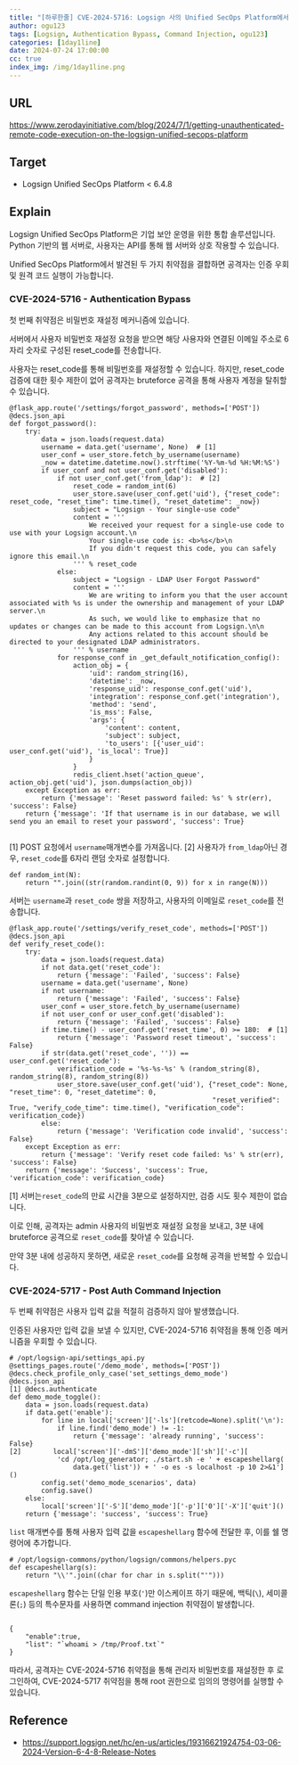```yaml
---
title: "[하루한줄] CVE-2024-5716: Logsign 사의 Unified SecOps Platform에서 발견된 두 가지 취약점"
author: ogu123
tags: [Logsign, Authentication Bypass, Command Injection, ogu123]
categories: [1day1line]
date: 2024-07-24 17:00:00
cc: true
index_img: /img/1day1line.png
---
```


## URL

https://www.zerodayinitiative.com/blog/2024/7/1/getting-unauthenticated-remote-code-execution-on-the-logsign-unified-secops-platform

## Target

- Logsign Unified SecOps Platform < 6.4.8


## Explain

Logsign Unified SecOps Platform은 기업 보안 운영을 위한 통합 솔루션입니다. Python 기반의 웹 서버로, 사용자는 API를 통해 웹 서버와 상호 작용할 수 있습니다. 

Unified SecOps Platform에서 발견된 두 가지 취약점을 결합하면 공격자는 인증 우회 및 원격 코드 실행이 가능합니다.


### CVE-2024-5716 - Authentication Bypass

첫 번째 취약점은 비밀번호 재설정 메커니즘에 있습니다. 

서버에서 사용자 비밀번호 재설정 요청을 받으면 해당 사용자와 연결된 이메일 주소로 6자리 숫자로 구성된 reset_code를 전송합니다.

사용자는 reset_code를 통해 비밀번호를 재설정할 수 있습니다. 하지만, reset_code 검증에 대한 횟수 제한이 없어 공격자는 bruteforce 공격을 통해 사용자 계정을 탈취할 수 있습니다.



```
@flask_app.route('/settings/forgot_password', methods=['POST'])
@decs.json_api
def forgot_password():
    try:
        data = json.loads(request.data)
        username = data.get('username', None)  # [1]
        user_conf = user_store.fetch_by_username(username)
        _now = datetime.datetime.now().strftime('%Y-%m-%d %H:%M:%S')
        if user_conf and not user_conf.get('disabled'):
            if not user_conf.get('from_ldap'):  # [2]
                reset_code = random_int(6)
                user_store.save(user_conf.get('uid'), {"reset_code": reset_code, "reset_time": time.time(), "reset_datetime": _now})
                subject = "Logsign - Your single-use code"
                content = '''
                    We received your request for a single-use code to use with your Logsign account.\n
                    Your single-use code is: <b>%s</b>\n
                    If you didn't request this code, you can safely ignore this email.\n
                ''' % reset_code
            else:
                subject = "Logsign - LDAP User Forgot Password"
                content = '''
                    We are writing to inform you that the user account associated with %s is under the ownership and management of your LDAP server.\n
                    As such, we would like to emphasize that no updates or changes can be made to this account from Logsign.\n\n
                    Any actions related to this account should be directed to your designated LDAP administrators. 
                ''' % username
            for response_conf in _get_default_notification_config():
                action_obj = {
                    'uid': random_string(16),
                    'datetime': _now,
                    'response_uid': response_conf.get('uid'),
                    'integration': response_conf.get('integration'),
                    'method': 'send',
                    'is_mss': False,
                    'args': {
                        'content': content,
                        'subject': subject,
                        'to_users': [{'user_uid': user_conf.get('uid'), 'is_local': True}]
                    }
                }
                redis_client.hset('action_queue', action_obj.get('uid'), json.dumps(action_obj))
    except Exception as err:
        return {'message': 'Reset password failed: %s' % str(err), 'success': False}
    return {'message': 'If that username is in our database, we will send you an email to reset your password', 'success': True}


```
[1] POST 요청에서 `username`매개변수를 가져옵니다. [2] 사용자가 `from_ldap`아닌 경우, `reset_code`를 6자리 랜덤 숫자로 설정합니다.

```
def random_int(N):
    return "".join((str(random.randint(0, 9)) for x in range(N)))
```

서버는 `username`과 `reset_code` 쌍을 저장하고, 사용자의 이메일로 `reset_code`를 전송합니다.

```
@flask_app.route('/settings/verify_reset_code', methods=['POST'])
@decs.json_api
def verify_reset_code():
    try:
        data = json.loads(request.data)
        if not data.get('reset_code'):
            return {'message': 'Failed', 'success': False}
        username = data.get('username', None)
        if not username:
            return {'message': 'Failed', 'success': False}
        user_conf = user_store.fetch_by_username(username)
        if not user_conf or user_conf.get('disabled'):
            return {'message': 'Failed', 'success': False}
        if time.time() - user_conf.get('reset_time', 0) >= 180:  # [1]
            return {'message': 'Password reset timeout', 'success': False}
        if str(data.get('reset_code', '')) == user_conf.get('reset_code'):
            verification_code = '%s-%s-%s' % (random_string(8), random_string(8), random_string(8))
            user_store.save(user_conf.get('uid'), {"reset_code": None, "reset_time": 0, "reset_datetime": 0,
                                                   "reset_verified": True, "verify_code_time": time.time(), "verification_code": verification_code})
        else:
            return {'message': 'Verification code invalid', 'success': False}
    except Exception as err:
        return {'message': 'Verify reset code failed: %s' % str(err), 'success': False}
    return {'message': 'Success', 'success': True, 'verification_code': verification_code}

```

[1] 서버는`reset_code`의 만료 시간을 3분으로 설정하지만, 검증 시도 횟수 제한이 없습니다.

이로 인해, 공격자는 admin 사용자의 비밀번호 재설정 요청을 보내고, 3분 내에 bruteforce 공격으로 `reset_code`를 찾아낼 수 있습니다. 

만약 3분 내에 성공하지 못하면, 새로운 `reset_code`를 요청해 공격을 반복할 수 있습니다.


### CVE-2024-5717 - Post Auth Command Injection

두 번째 취약점은 사용자 입력 값을 적절히 검증하지 않아 발생했습니다.

인증된 사용자만 입력 값을 보낼 수 있지만, CVE-2024-5716 취약점을 통해 인증 메커니즘을 우회할 수 있습니다.


```
# /opt/logsign-api/settings_api.py
@settings_pages.route('/demo_mode', methods=['POST'])
@decs.check_profile_only_case('set_settings_demo_mode')
@decs.json_api
[1] @decs.authenticate
def demo_mode_toggle():
    data = json.loads(request.data)
    if data.get('enable'):
        for line in local['screen']['-ls'](retcode=None).split('\n'):
            if line.find('demo_mode') != -1:
                return {'message': 'already running', 'success': False}
[2]        local['screen']['-dmS']['demo_mode']['sh']['-c'][
            'cd /opt/log_generator; ./start.sh -e ' + escapeshellarg(
                data.get('list')) + ' -o es -s localhost -p 10 2>&1']()
        config.set('demo_mode_scenarios', data)
        config.save()
    else:
        local['screen']['-S']['demo_mode']['-p']['0']['-X']['quit']()
    return {'message': 'success', 'success': True}

```

`list` 매개변수를 통해 사용자 입력 값을 `escapeshellarg` 함수에 전달한 후, 이를 쉘 명령어에 추가합니다.


```
# /opt/logsign-commons/python/logsign/commons/helpers.pyc
def escapeshellarg(s):
    return "\\'".join((char for char in s.split("'")))

```
`escapeshellarg` 함수는 단일 인용 부호(`'`)만 이스케이프 하기 때문에, 백틱(`\`), 세미콜론(`;`) 등의 특수문자를 사용하면 command injection 취약점이 발생합니다.


```

{
    "enable":true,
    "list": "`whoami > /tmp/Proof.txt`"
}

```
따라서, 공격자는 CVE-2024-5716 취약점을 통해 관리자 비밀번호를 재설정한 후 로그인하여, CVE-2024-5717 취약점을 통해 root 권한으로 임의의 명령어를 실행할 수 있습니다.




## Reference

- https://support.logsign.net/hc/en-us/articles/19316621924754-03-06-2024-Version-6-4-8-Release-Notes